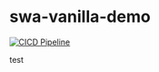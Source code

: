 # swa-vanilla-demo

[![CICD Pipeline](https://github.com/AravindKumarjoshi/swa-vanilla-demo/actions/workflows/cicd.yml/badge.svg?branch=main)](https://github.com/AravindKumarjoshi/swa-vanilla-demo/actions/workflows/cicd.yml)

test
